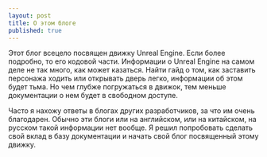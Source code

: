 ```yaml
---
layout: post
title: О этом блоге
published: true
---
```

Этот блог всецело посвящен движку Unreal Engine.
Если более подробно, то его кодовой части.
Информации о Unreal Engine на самом деле не так много, как может казаться.
Найти гайд о том, как заставить персонажа ходить или открывать дверь легко, информации об этом будет тьма.
Но чем глубже погружаться в движок, тем меньше документации о нем будет в свободном доступе.

Часто я нахожу ответы в блогах других разработчиков, за что им очень благодарен.
Обычно эти блоги или на английском, или на китайском, на русском такой информации нет вообще.
Я решил попробовать сделать свой вклад в базу документации и начать свой блог посвященный этому движку.
                                                        


